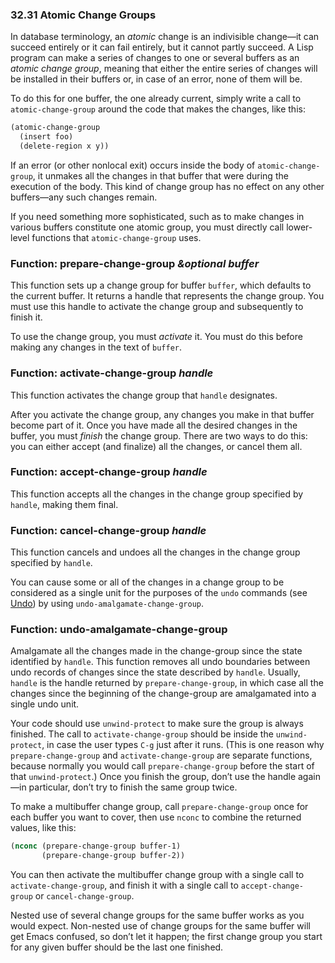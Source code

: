 

### 32.31 Atomic Change Groups

In database terminology, an *atomic* change is an indivisible change—it can succeed entirely or it can fail entirely, but it cannot partly succeed. A Lisp program can make a series of changes to one or several buffers as an *atomic change group*, meaning that either the entire series of changes will be installed in their buffers or, in case of an error, none of them will be.

To do this for one buffer, the one already current, simply write a call to `atomic-change-group` around the code that makes the changes, like this:

```lisp
(atomic-change-group
  (insert foo)
  (delete-region x y))
```

If an error (or other nonlocal exit) occurs inside the body of `atomic-change-group`, it unmakes all the changes in that buffer that were during the execution of the body. This kind of change group has no effect on any other buffers—any such changes remain.

If you need something more sophisticated, such as to make changes in various buffers constitute one atomic group, you must directly call lower-level functions that `atomic-change-group` uses.

### Function: **prepare-change-group** *\&optional buffer*

This function sets up a change group for buffer `buffer`, which defaults to the current buffer. It returns a handle that represents the change group. You must use this handle to activate the change group and subsequently to finish it.

To use the change group, you must *activate* it. You must do this before making any changes in the text of `buffer`.

### Function: **activate-change-group** *handle*

This function activates the change group that `handle` designates.

After you activate the change group, any changes you make in that buffer become part of it. Once you have made all the desired changes in the buffer, you must *finish* the change group. There are two ways to do this: you can either accept (and finalize) all the changes, or cancel them all.

### Function: **accept-change-group** *handle*

This function accepts all the changes in the change group specified by `handle`, making them final.

### Function: **cancel-change-group** *handle*

This function cancels and undoes all the changes in the change group specified by `handle`.

You can cause some or all of the changes in a change group to be considered as a single unit for the purposes of the `undo` commands (see [Undo](Undo.html)) by using `undo-amalgamate-change-group`.

### Function: **undo-amalgamate-change-group**

Amalgamate all the changes made in the change-group since the state identified by `handle`. This function removes all undo boundaries between undo records of changes since the state described by `handle`. Usually, `handle` is the handle returned by `prepare-change-group`, in which case all the changes since the beginning of the change-group are amalgamated into a single undo unit.

Your code should use `unwind-protect` to make sure the group is always finished. The call to `activate-change-group` should be inside the `unwind-protect`, in case the user types `C-g` just after it runs. (This is one reason why `prepare-change-group` and `activate-change-group` are separate functions, because normally you would call `prepare-change-group` before the start of that `unwind-protect`.) Once you finish the group, don’t use the handle again—in particular, don’t try to finish the same group twice.

To make a multibuffer change group, call `prepare-change-group` once for each buffer you want to cover, then use `nconc` to combine the returned values, like this:

```lisp
(nconc (prepare-change-group buffer-1)
       (prepare-change-group buffer-2))
```

You can then activate the multibuffer change group with a single call to `activate-change-group`, and finish it with a single call to `accept-change-group` or `cancel-change-group`.

Nested use of several change groups for the same buffer works as you would expect. Non-nested use of change groups for the same buffer will get Emacs confused, so don’t let it happen; the first change group you start for any given buffer should be the last one finished.
